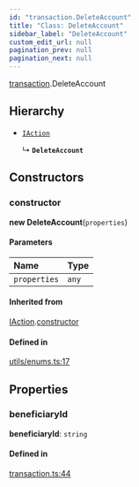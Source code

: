 ```yaml
---
id: "transaction.DeleteAccount"
title: "Class: DeleteAccount"
sidebar_label: "DeleteAccount"
custom_edit_url: null
pagination_prev: null
pagination_next: null
---
```


[transaction](../modules/transaction.md).DeleteAccount

## Hierarchy

- [`IAction`](transaction.IAction.md)

  ↳ **`DeleteAccount`**

## Constructors

### constructor

**new DeleteAccount**(`properties`)

#### Parameters

| Name | Type |
| :------ | :------ |
| `properties` | `any` |

#### Inherited from

[IAction](transaction.IAction.md).[constructor](transaction.IAction.md#constructor)

#### Defined in

[utils/enums.ts:17](https://github.com/maxhr/near--near-api-js/blob/87bf3c7e/packages/near-api-js/src/utils/enums.ts#L17)

## Properties

### beneficiaryId

 **beneficiaryId**: `string`

#### Defined in

[transaction.ts:44](https://github.com/maxhr/near--near-api-js/blob/87bf3c7e/packages/near-api-js/src/transaction.ts#L44)
